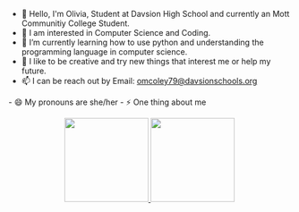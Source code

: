 - 👋 Hello, I'm Olivia, Student at Davsion High School and currently an Mott Communitiy College Student.
- 👀 I am interested in Computer Science and Coding.
- 🌱 I’m currently learning how to use python and understanding the programming language in computer science. 
- 💞️ I like to be creative and try new things that interest me or help my future. 
- 📫 I can be reach out by Email:  <a href='mailto:your.omcoley79@davisonschools.org'>omcoley79@davsionschools.org</a> 
</p>
- 😄 My pronouns are she/her
- ⚡ One thing about me

<p align='center'> 
<a href="https://github-readme-stats.vercel.app/api?username=yourusername&show_icons=true&count_private=true"> 
<img height=150 src="https://github-readme-stats.vercel.app/api?username=OColey08&show_icons=true&count_private=true"/> 
</a> 
<a href="https://github.com/OColey08/github-readme-stats"> 
<img height=150 src="https://github-readme-stats.vercel.app/api/top-langs/?username=OColey08&layout=compact"/> 
</a> 
</p> 

<!---
OColey08/OColey08 is a ✨ special ✨ repository because its `README.md` (this file) appears on your GitHub profile.
You can click the Preview link to take a look at your changes.
--->
